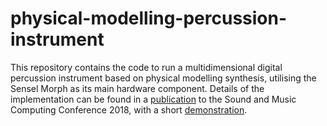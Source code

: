 # physical-modelling-percussion-instrument

This repository contains the code to run a multidimensional digital percussion instrument based on physical modelling synthesis, utilising the Sensel Morph as its main hardware component. Details of the implementation can be found in a [publication](https://zenodo.org/record/1422605#.W-Gc4npKh25) to the Sound and Music Computing Conference 2018, with a short [demonstration](https://www.youtube.com/watch?v=bZT4uirgQBM).
